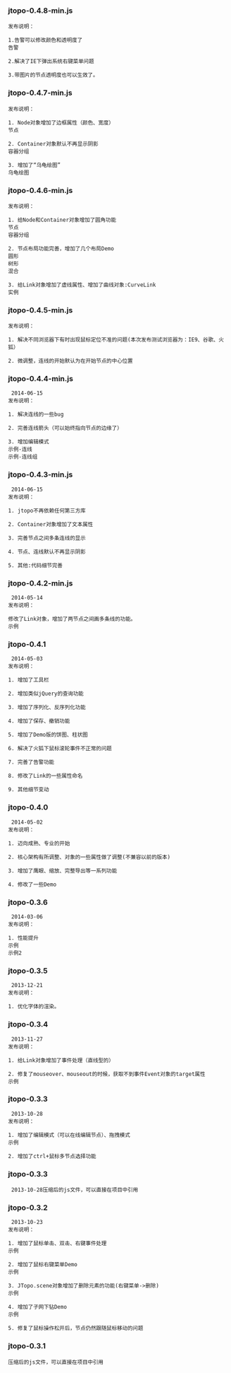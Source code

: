 ### jtopo-0.4.8-min.js
     
    发布说明：

    1.告警可以修改颜色和透明度了
    告警

    2.解决了IE下弹出系统右键菜单问题

    3.带图片的节点透明度也可以生效了。

### jtopo-0.4.7-min.js
     
    发布说明：

    1. Node对象增加了边框属性（颜色、宽度）
    节点

    2. Container对象默认不再显示阴影
    容器分组

    3. 增加了“乌龟绘图”
    乌龟绘图

### jtopo-0.4.6-min.js
     
    发布说明：

    1. 给Node和Container对象增加了圆角功能
    节点
    容器分组

    2. 节点布局功能完善，增加了几个布局Demo
    圆形
    树形
    混合

    3. 给Link对象增加了虚线属性、增加了曲线对象:CurveLink
    实例

### jtopo-0.4.5-min.js
     
    发布说明：

    1. 解决不同浏览器下有时出现鼠标定位不准的问题(本次发布测试浏览器为：IE9、谷歌、火狐）

    2. 微调整，连线的开始默认为在开始节点的中心位置
    
### jtopo-0.4.4-min.js
     2014-06-15
    发布说明：

    1. 解决连线的一些bug

    2. 完善连线箭头（可以始终指向节点的边缘了）

    3. 增加编辑模式
    示例-连线
    示例-连线组
        
### jtopo-0.4.3-min.js
     2014-06-15
    发布说明：

    1. jtopo不再依赖任何第三方库

    2. Container对象增加了文本属性

    3. 完善节点之间多条连线的显示

    4. 节点、连线默认不再显示阴影

    5. 其他:代码细节完善
        
### jtopo-0.4.2-min.js
     2014-05-14
    发布说明：

    修改了Link对象，增加了两节点之间画多条线的功能。
    示例
        
### jtopo-0.4.1
     2014-05-03
    发布说明：

    1. 增加了工具栏

    2. 增加类似jQuery的查询功能

    3. 增加了序列化、反序列化功能

    4. 增加了保存、撤销功能

    5. 增加了Demo版的饼图、柱状图

    6. 解决了火狐下鼠标滚轮事件不正常的问题

    7. 完善了告警功能

    8. 修改了Link的一些属性命名

    9. 其他细节变动
        
### jtopo-0.4.0
     2014-05-02
    发布说明：

    1. 迈向成熟、专业的开始

    2. 核心架构有所调整、对象的一些属性做了调整(不兼容以前的版本)

    3. 增加了鹰眼、缩放、完整导出等一系列功能

    4. 修改了一些Demo
        
### jtopo-0.3.6
     2014-03-06
    发布说明：

    1. 性能提升
    示例
    示例2
        
### jtopo-0.3.5
     2013-12-21
    发布说明：

    1. 优化字体的渲染。
        
### jtopo-0.3.4
     2013-11-27
    发布说明：

    1. 给Link对象增加了事件处理（直线型的）

    2. 修复了mouseover、mouseout的时候，获取不到事件Event对象的target属性
    示例
        
### jtopo-0.3.3
     2013-10-28
    发布说明：

    1. 增加了编辑模式（可以在线编辑节点）、拖拽模式
    示例

    2. 增加了ctrl+鼠标多节点选择功能
        
### jtopo-0.3.3
     2013-10-28压缩后的js文件，可以直接在项目中引用
        
### jtopo-0.3.2
     2013-10-23
    发布说明：

    1. 增加了鼠标单击、双击、右键事件处理
    示例

    2. 增加了鼠标右键菜单Demo
    示例

    3. JTopo.scene对象增加了删除元素的功能(右键菜单->删除)
    示例

    4. 增加了子网下钻Demo
    示例

    5. 修复了鼠标操作松开后，节点仍然跟随鼠标移动的问题
        
### jtopo-0.3.1
    压缩后的js文件，可以直接在项目中引用

